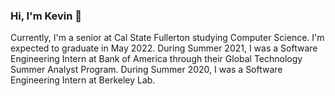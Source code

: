 ### Hi, I'm Kevin 👋

Currently, I'm a senior at Cal State Fullerton studying Computer Science. I'm expected to graduate in May 2022. During Summer 2021, I was a Software Engineering Intern at Bank of America through their Global Technology Summer Analyst Program. During Summer 2020, I was a Software Engineering Intern at Berkeley Lab.

<!--
**kevin-dillon/kevin-dillon** is a ✨ _special_ ✨ repository because its `README.md` (this file) appears on your GitHub profile.

Here are some ideas to get you started:

- 🔭 I’m currently working on ...
- 🌱 I’m currently learning ...
- 👯 I’m looking to collaborate on ...
- 🤔 I’m looking for help with ...
- 💬 Ask me about ...
- 📫 How to reach me: ...
- 😄 Pronouns: ...
- ⚡ Fun fact: ...
-->
